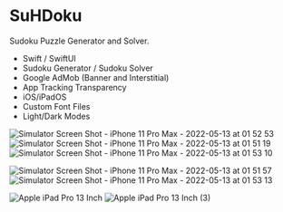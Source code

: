 # SuHDoku
Sudoku Puzzle Generator and Solver.

- Swift / SwiftUI
- Sudoku Generator / Sudoku Solver
- Google AdMob (Banner and Interstitial)
- App Tracking Transparency
- iOS/iPadOS
- Custom Font Files
- Light/Dark Modes

![Simulator Screen Shot - iPhone 11 Pro Max - 2022-05-13 at 01 52 53](https://user-images.githubusercontent.com/85328038/168903053-8e05afd1-57f5-4d6d-a3b5-cc4e03ed4000.png)
![Simulator Screen Shot - iPhone 11 Pro Max - 2022-05-13 at 01 51 19](https://user-images.githubusercontent.com/85328038/168903063-1562b0ce-277d-4428-8198-e910da92df29.png)
![Simulator Screen Shot - iPhone 11 Pro Max - 2022-05-13 at 01 53 10](https://user-images.githubusercontent.com/85328038/168903068-2d99fb23-f1d8-430d-aa91-e8762b8db173.png)

![Simulator Screen Shot - iPhone 11 Pro Max - 2022-05-13 at 01 51 57](https://user-images.githubusercontent.com/85328038/168903077-1943e525-223b-4d21-b1be-3028e4a7a35c.png)
![Simulator Screen Shot - iPhone 11 Pro Max - 2022-05-13 at 01 53 13](https://user-images.githubusercontent.com/85328038/168903085-c66896de-4807-44ba-aeba-150748f8542d.png)

![Apple iPad Pro 13 Inch](https://user-images.githubusercontent.com/85328038/168958318-03102a42-8e04-421b-bd5c-d829145a60bf.png)
![Apple iPad Pro 13 Inch (3)](https://user-images.githubusercontent.com/85328038/168958326-02dcc26b-0b31-44e6-95b4-a8c736ae630b.png)
